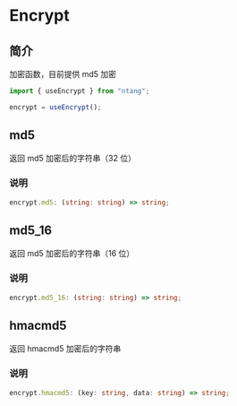# Encrypt

## 简介

加密函数，目前提供 md5 加密

```typescript
import { useEncrypt } from "ntang";

encrypt = useEncrypt();
```

## md5

返回 md5 加密后的字符串（32 位）

### 说明

```typescript
encrypt.md5: (string: string) => string;
```

## md5_16

返回 md5 加密后的字符串（16 位）

### 说明

```typescript
encrypt.md5_16: (string: string) => string;
```

## hmacmd5

返回 hmacmd5 加密后的字符串

### 说明

```typescript
encrypt.hmacmd5: (key: string, data: string) => string;
```
